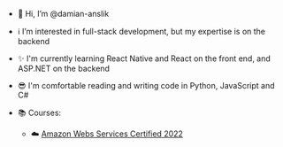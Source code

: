 - 👋 Hi, I’m @damian-anslik
- ℹ️ I’m interested in full-stack development, but my expertise is on the backend
- ✨ I'm currently learning React Native and React on the front end, and ASP.NET on the backend
- 😎 I'm comfortable reading and writing code in Python, JavaScript and C#

- 📚 Courses:
  - ☁️ [Amazon Webs Services Certified 2022](https://www.udemy.com/course/aws-certified-associate-architect-developer-sysops-admin/)

<!---
damian-anslik/damian-anslik is a ✨ special ✨ repository because its `README.md` (this file) appears on your GitHub profile.
You can click the Preview link to take a look at your changes.
--->
